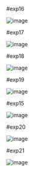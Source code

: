 #exp16

![image](https://github.com/sreejakaveti/Toc/assets/113493813/a00c7498-eda8-4e38-b6d8-8ec4d227921d)


#exp17

![image](https://github.com/sreejakaveti/Toc/assets/113493813/8d790dcb-ca03-4046-9655-a2c58c563faa)


#exp18

![image](https://github.com/sreejakaveti/Toc/assets/113493813/c6e1e2d6-af93-480a-80b9-58284f2d09cd)

#exp19

![image](https://github.com/sreejakaveti/Toc/assets/113493813/7faf2cfa-2a06-4934-919d-55c917ab3785)

#exp15

![image](https://github.com/sreejakaveti/Toc/assets/113493813/0818ca08-a6bc-4e48-a898-e03d44d1ce02)

#exp20

![image](https://github.com/sreejakaveti/Toc/assets/113493813/de560cb6-cd66-4c51-92c1-fb9ad652cfe4)

#exp21

![image](https://github.com/sreejakaveti/Toc/assets/113493813/fb4e7f98-7f13-4546-bc43-496f25b56bac)

